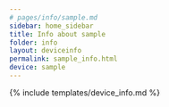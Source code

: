 ```yaml
---
# pages/info/sample.md
sidebar: home_sidebar
title: Info about sample
folder: info
layout: deviceinfo
permalink: sample_info.html
device: sample
---
```

{% include templates/device_info.md %}
